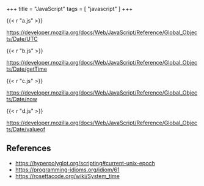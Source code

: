 +++
title = "JavaScript"
tags = [ "javascript" ]
+++

{{< r "a.js" >}}

<https://developer.mozilla.org/docs/Web/JavaScript/Reference/Global_Objects/Date/UTC>

{{< r "b.js" >}}

<https://developer.mozilla.org/docs/Web/JavaScript/Reference/Global_Objects/Date/getTime>

{{< r "c.js" >}}

<https://developer.mozilla.org/docs/Web/JavaScript/Reference/Global_Objects/Date/now>

{{< r "d.js" >}}

<https://developer.mozilla.org/docs/Web/JavaScript/Reference/Global_Objects/Date/valueof>

## References

- <https://hyperpolyglot.org/scripting#current-unix-epoch>
- <https://programming-idioms.org/idiom/61>
- <https://rosettacode.org/wiki/System_time>
